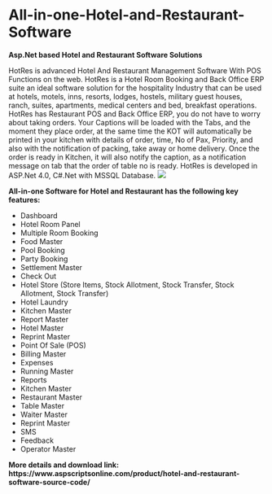 # All-in-one-Hotel-and-Restaurant-Software
<b>Asp.Net based Hotel and Restaurant Software Solutions</b>

HotRes is advanced Hotel And Restaurant Management Software With POS Functions on the web. HotRes is a Hotel Room Booking and Back Office ERP suite an ideal software solution for the hospitality Industry that can be used at hotels, motels, inns, resorts, lodges, hostels, military guest houses, ranch, suites, apartments, medical centers and bed, breakfast operations. HotRes has Restaurant POS and Back Office ERP, you do not have to worry about taking orders. Your Captions will be loaded with the Tabs, and the moment they place order, at the same time the KOT will automatically be printed in your kitchen with details of order, time, No of Pax, Priority, and also with the notification of packing, take away or home delivery. Once the order is ready in Kitchen, it will also notify the caption, as a notification message on tab that the order of table no is ready. HotRes is developed in ASP.Net 4.0, C#.Net with MSSQL Database.
<img src="https://www.aspscriptsonline.com/wp-content/uploads/2021/03/hotel-restaurant-software-source-code.jpg">

<b>All-in-one Software for Hotel and Restaurant has the following key features:</b>

<ul>
<li>Dashboard</li>
<li>Hotel Room Panel</li>
<li>Multiple Room Booking</li>
<li>Food Master</li>
<li>Pool Booking</li>
<li>Party Booking</li>
<li>Settlement Master</li>
<li>Check Out</li>
<li>Hotel Store (Store Items, Stock Allotment, Stock Transfer, Stock Allotment, Stock Transfer)</li>
<li>Hotel Laundry</li>
<li>Kitchen Master</li>
<li>Report Master</li>
<li>Hotel Master</li>
<li>Reprint Master</li>
<li>Point Of Sale (POS)</li>
<li>Billing Master</li>
<li>Expenses</li>
<li>Running Master</li>
<li>Reports</li>
<li>Kitchen Master</li>
<li>Restaurant Master</li>
<li>Table Master</li>
<li>Waiter Master</li>
<li>Reprint Master</li>
<li>SMS</li>
<li>Feedback</li>
<li>Operator Master</li>
</ul>
<b>More details and download link:</b>
<b>https://www.aspscriptsonline.com/product/hotel-and-restaurant-software-source-code/</b>
